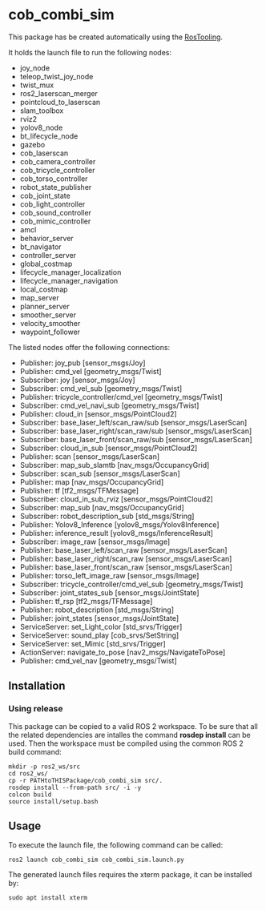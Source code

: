 # cob_combi_sim

This package has be created automatically using the [RosTooling](https://github.com/ipa320/RosTooling).


It holds the launch file to run the following nodes:
- joy_node
- teleop_twist_joy_node
- twist_mux
- ros2_laserscan_merger
- pointcloud_to_laserscan
- slam_toolbox
- rviz2
- yolov8_node
- bt_lifecycle_node
- gazebo
- cob_laserscan
- cob_camera_controller
- cob_tricycle_controller
- cob_torso_controller
- robot_state_publisher
- cob_joint_state
- cob_light_controller
- cob_sound_controller
- cob_mimic_controller
- amcl
- behavior_server
- bt_navigator
- controller_server
- global_costmap
- lifecycle_manager_localization
- lifecycle_manager_navigation
- local_costmap
- map_server
- planner_server
- smoother_server
- velocity_smoother
- waypoint_follower

The listed nodes offer the following connections:
- Publisher: joy_pub [sensor_msgs/Joy]
- Publisher: cmd_vel [geometry_msgs/Twist]
- Subscriber: joy [sensor_msgs/Joy]
- Subscriber: cmd_vel_sub [geometry_msgs/Twist]
- Publisher: tricycle_controller/cmd_vel [geometry_msgs/Twist]
- Subscriber: cmd_vel_navi_sub [geometry_msgs/Twist]
- Publisher: cloud_in [sensor_msgs/PointCloud2]
- Subscriber: base_laser_left/scan_raw/sub [sensor_msgs/LaserScan]
- Subscriber: base_laser_right/scan_raw/sub [sensor_msgs/LaserScan]
- Subscriber: base_laser_front/scan_raw/sub [sensor_msgs/LaserScan]
- Subscriber: cloud_in_sub [sensor_msgs/PointCloud2]
- Publisher: scan [sensor_msgs/LaserScan]
- Subscriber: map_sub_slamtb [nav_msgs/OccupancyGrid]
- Subscriber: scan_sub [sensor_msgs/LaserScan]
- Publisher: map [nav_msgs/OccupancyGrid]
- Publisher: tf [tf2_msgs/TFMessage]
- Subscriber: cloud_in_sub_rviz [sensor_msgs/PointCloud2]
- Subscriber: map_sub [nav_msgs/OccupancyGrid]
- Subscriber: robot_description_sub [std_msgs/String]
- Publisher: Yolov8_Inference [yolov8_msgs/Yolov8Inference]
- Publisher: inference_result [yolov8_msgs/InferenceResult]
- Subscriber: image_raw [sensor_msgs/Image]
- Publisher: base_laser_left/scan_raw [sensor_msgs/LaserScan]
- Publisher: base_laser_right/scan_raw [sensor_msgs/LaserScan]
- Publisher: base_laser_front/scan_raw [sensor_msgs/LaserScan]
- Publisher: torso_left_image_raw [sensor_msgs/Image]
- Subscriber: tricycle_controller/cmd_vel_sub [geometry_msgs/Twist]
- Subscriber: joint_states_sub [sensor_msgs/JointState]
- Publisher: tf_rsp [tf2_msgs/TFMessage]
- Publisher: robot_description [std_msgs/String]
- Publisher: joint_states [sensor_msgs/JointState]
- ServiceServer: set_Light_color [std_srvs/Trigger]
- ServiceServer: sound_play [cob_srvs/SetString]
- ServiceServer: set_Mimic [std_srvs/Trigger]
- ActionServer: navigate_to_pose [nav2_msgs/NavigateToPose]
- Publisher: cmd_vel_nav [geometry_msgs/Twist]

## Installation

### Using release

This package can be copied to a valid ROS 2 workspace. To be sure that all the related dependencies are intalles the command **rosdep install** can be used.
Then the workspace must be compiled using the common ROS 2 build command:

```
mkdir -p ros2_ws/src
cd ros2_ws/
cp -r PATHtoTHISPackage/cob_combi_sim src/.
rosdep install --from-path src/ -i -y
colcon build
source install/setup.bash
```



## Usage


To execute the launch file, the following command can be called:

```
ros2 launch cob_combi_sim cob_combi_sim.launch.py 
```

The generated launch files requires the xterm package, it can be installed by:

```
sudo apt install xterm
```



